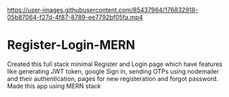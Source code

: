



https://user-images.githubusercontent.com/85437984/176832918-05b87064-f27d-4f87-8789-ee7792bf05fa.mp4




# Register-Login-MERN
Created this full stack minimal Register and Login page which have features like generating JWT token, google Sign in, sending OTPs using nodemailer and their authentication, pages for new registeration and forgot password. Made this app using MERN stack
